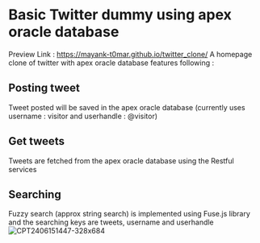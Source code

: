 # Basic Twitter dummy using apex oracle database
  Preview Link : https://mayank-t0mar.github.io/twitter_clone/
  A homepage clone of twitter with apex oracle database features following : 
  
## Posting tweet
  Tweet posted will be saved in the apex oracle database (currently uses username : visitor and userhandle : @visitor)
  
## Get tweets
  Tweets are fetched from the apex oracle database using the Restful services
  
## Searching
  Fuzzy search (approx string search) is implemented using Fuse.js library and the searching keys are tweets, username and userhandle
  ![CPT2406151447-328x684](https://github.com/MAYANK-T0MAR/twitter_clone/assets/137810128/46917248-51e9-4a55-99dc-7a90b409105d)

